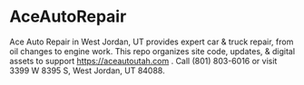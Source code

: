 # AceAutoRepair
Ace Auto Repair in West Jordan, UT provides expert car &amp; truck repair, from oil changes to engine work. This repo organizes site code, updates, &amp; digital assets to support https://aceautoutah.com . Call (801) 803-6016 or visit 3399 W 8395 S, West Jordan, UT 84088.

